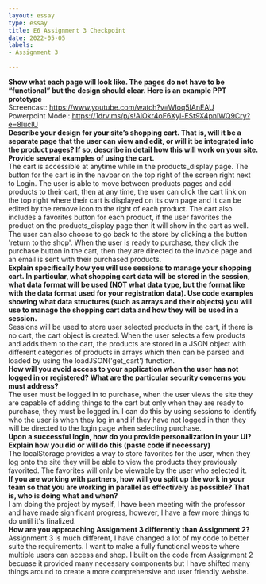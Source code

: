 ```yaml
---
layout: essay
type: essay
title: E6 Assignment 3 Checkpoint
date: 2022-05-05
labels:
- Assignment 3

---
```


<b>Show what each page will look like. The pages do not have to be “functional” but the design should clear. Here is an example PPT prototype</b>
<br>
Screencast: https://www.youtube.com/watch?v=WIoq5IAnEAU<br>
Powerpoint Model: https://1drv.ms/p/s!AiOkr4oF6Xyl-ESt9X4pnlWQ9Cry?e=8IuclU
<br>
<b>Describe your design for your site’s shopping cart. That is, will it be a separate page that the user can view and edit, or will it be integrated into the product pages? If so, describe in detail how this will work on your site. Provide several examples of using the cart.</b>
<br>
The cart is accessible at anytime while in the products_display page. The button for the cart is in the navbar on the top right of the screen right next to Login. The user is able to move between products pages and add products to their cart, then at any time, the user can click the cart link on the top right where their cart is displayed on its own page and it can be edited by the remove icon to the right of each product. The cart also includes a favorites button for each product, if the user favorites the product on the products_display page then it will show in the cart as well. The user can also choose to go back to the store by clicking a the button 'return to the shop'. When the user is ready to purchase, they click the purchase button in the cart, then they are directed to the invoice page and an email is sent with their purchased products.
<br>
<b>Explain specifically how you will use sessions to manage your shopping cart. In particular, what shopping cart data will be stored in the session, what data format will be used (NOT what data type, but the format like with the data format used for your registration data). Use code examples showing what data structures (such as arrays and their objects) you will use to manage the shopping cart data and how they will be used in a session.</b>
<br>
Sessions will be used to store user selected products in the cart, if there is no cart, the cart object is created. When the user selects a few products and adds them to the cart, the products are stored in a JSON object with different categories of products in arrays which then can be parsed and loaded by using the loadJSON('get_cart') function. 
<br>
<b>How will you avoid access to your application when the user has not logged in or registered? What are the particular security concerns you must address?</b>
<br>
The user must be logged in to purchase, when the user views the site they are capable of adding things to the cart but only when they are ready to purchase, they must be logged in. I can do this by using sessions to identify who the user is when they log in and if they have not logged in then they will be directed to the login page when selecting purchase.
<br>
<b>Upon a successful login, how do you provide personalization in your UI? Explain how you did or will do this (paste code if necessary)</b>
<br>
The localStorage provides a way to store favorites for the user, when they log onto the site they will be able to view the products they previously favorited. The favorites will only be viewable by the user who selected it.
<br>
<b>If you are working with partners, how will you split up the work in your team so that you are working in parallel as effectively as possible? That is, who is doing what and when?</b>
<br>
I am doing the project by myself, I have been meeting with the professor and have made significant progress, however, I have a few more things to do until it's finalized.
<br>
<b>How are you approaching Assignment 3 differently than Assignment 2?</b>
<br>
Assignment 3 is much different, I have changed a lot of my code to better suite the requirements. I want to make a fully functional website where multiple users can access and shop. I built on the code from Assignment 2 becuase it provided many necessary components but I have shifted many things around to create a more comprehensive and user friendly website.